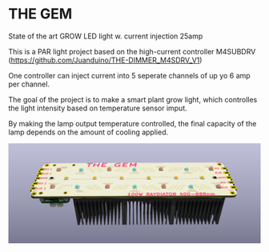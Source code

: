 # THE GEM
 State of the art GROW LED light w. current injection 25amp
 
 This is a PAR light project based on the high-current controller M4SUBDRV (https://github.com/Juanduino/THE-DIMMER_M4SDRV_V1)
 
 One controller can inject current into 5 seperate channels of up yo 6 amp per channel. 
 
 The goal of the project is to make a smart plant grow light, which controlles the light intensity based on temperature sensor imput.
 
 By making the lamp output temperature controlled, the final capacity of the lamp depends on the amount of cooling applied.
 
 ![TOP](https://github.com/Juanduino/THE-GEM/blob/master/Images/TOP.PNG)
